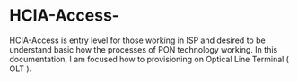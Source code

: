 # HCIA-Access-

HCIA-Access is entry level for those working in ISP and desired to be understand basic how the processes of PON technology working.
In this documentation, I am focused how to provisioning on Optical Line Terminal ( OLT ). 


